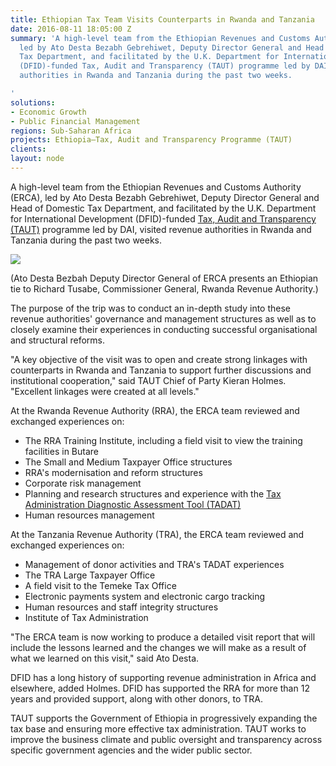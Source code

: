 ```yaml
---
title: Ethiopian Tax Team Visits Counterparts in Rwanda and Tanzania
date: 2016-08-11 18:05:00 Z
summary: 'A high-level team from the Ethiopian Revenues and Customs Authority (ERCA),
  led by Ato Desta Bezabh Gebrehiwet, Deputy Director General and Head of Domestic
  Tax Department, and facilitated by the U.K. Department for International Development
  (DFID)-funded Tax, Audit and Transparency (TAUT) programme led by DAI, visited revenue
  authorities in Rwanda and Tanzania during the past two weeks.

'
solutions:
- Economic Growth
- Public Financial Management
regions: Sub-Saharan Africa
projects: Ethiopia—Tax, Audit and Transparency Programme (TAUT)
clients: 
layout: node
---
```


A high-level team from the Ethiopian Revenues and Customs Authority (ERCA), led by Ato Desta Bezabh Gebrehiwet, Deputy Director General and Head of Domestic Tax Department, and facilitated by the U.K. Department for International Development (DFID)-funded [Tax, Audit and Transparency (TAUT)][1] programme led by DAI, visited revenue authorities in Rwanda and Tanzania during the past two weeks.

![][2]

(Ato Desta Bezbah Deputy Director General of ERCA presents an Ethiopian tie to Richard Tusabe, Commissioner General, Rwanda Revenue Authority.)

The purpose of the trip was to conduct an in-depth study into these revenue authorities' governance and management structures as well as to closely examine their experiences in conducting successful organisational and structural reforms.

"A key objective of the visit was to open and create strong linkages with counterparts in Rwanda and Tanzania to support further discussions and institutional cooperation," said TAUT Chief of Party Kieran Holmes. "Excellent linkages were created at all levels."

At the Rwanda Revenue Authority (RRA), the ERCA team reviewed and exchanged experiences on:

* The RRA Training Institute, including a field visit to view the training facilities in Butare
* The Small and Medium Taxpayer Office structures
* RRA's modernisation and reform structures
* Corporate risk management
* Planning and research structures and experience with the [Tax Administration Diagnostic Assessment Tool (TADAT)][3]
* Human resources management

At the Tanzania Revenue Authority (TRA), the ERCA team reviewed and exchanged experiences on:

* Management of donor activities and TRA's TADAT experiences
* The TRA Large Taxpayer Office
* A field visit to the Temeke Tax Office
* Electronic payments system and electronic cargo tracking
* Human resources and staff integrity structures
* Institute of Tax Administration

"The ERCA team is now working to produce a detailed visit report that will include the lessons learned and the changes we will make as a result of what we learned on this visit," said Ato Desta.

DFID has a long history of supporting revenue administration in Africa and elsewhere, added Holmes. DFID has supported the RRA for more than 12 years and provided support, along with other donors, to TRA.

TAUT supports the Government of Ethiopia in progressively expanding the tax base and ensuring more effective tax administration. TAUT works to improve the business climate and public oversight and transparency across specific government agencies and the wider public sector.

[1]: /our-work/projects/ethiopia-tax-audit-and-transparency-programme-taut
[2]: /assets/images/news/TAUT.jpg
[3]: http://tadat.org/
